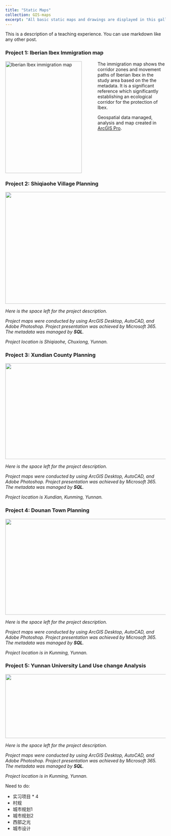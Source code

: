 ```yaml
---
title: "Static Maps"
collection: GIS-maps
excerpt: "All basic static maps and drawings are displayed in this gallery."
---
```

This is a description of a teaching experience. You can use markdown like any other post.

### **Project 1: Iberian Ibex Immigration map**

<img src="{{site.url}}/images/GIS-maps/static-map/Immigration_map.png" alt="Iberian Ibex immigration map" align="left" width=240 height=350 style="margin-right: 50px;">

The immigration map shows the corridor zones and movement paths of Iberian Ibex in the study area based on the the metadata. It is a significant reference which significantly establishing an ecological corridor for the protection of Ibex.

Geospatial data managed, analysis and map created in [ArcGIS Pro](https://www.esri.com/en-us/arcgis/products/arcgis-pro/overview).

<br clear="left"/>

### **Project 2: Shiqiaohe Village Planning**

<img src="{{site.url}}/images/GIS-maps/static-map/shiqiaohe-maps.png" width=560 height=350 >

*Here is the space left for the project description.*

*Project maps were conducted by using ArcGIS Desktop, AutoCAD, and Adobe Photoshop. Project presentation was achieved by Microsoft 365. The metadata was managed by **SQL**.*

*Project location is Shiqiaohe, Chuxiong, Yunnan.*



### **Project 3: Xundian County Planning**

<img src="{{site.url}}/images/GIS-maps/static-map/xundian-maps.png" width=560 height=300>

*Here is the space left for the project description.*

*Project maps were conducted by using ArcGIS Desktop, AutoCAD, and Adobe Photoshop. Project presentation was achieved by Microsoft 365. The metadata was managed by **SQL**.*

*Project location is Xundian, Kunming, Yunnan.*


### **Project 4: Dounan Town Planning**

<img src="{{site.url}}/images/GIS-maps/static-map/dounan-maps.png" width=560 height=300>

*Here is the space left for the project description.*

*Project maps were conducted by using ArcGIS Desktop, AutoCAD, and Adobe Photoshop. Project presentation was achieved by Microsoft 365. The metadata was managed by **SQL**.*

*Project location is in Kunming, Yunnan.*


### **Project 5: Yunnan University Land Use change Analysis**

<img src="{{site.url}}/images/GIS-maps/static-map/yunnan-landuse-maps.png" width=930 height=200>

*Here is the space left for the project description.*

*Project maps were conducted by using ArcGIS Desktop, AutoCAD, and Adobe Photoshop. Project presentation was achieved by Microsoft 365. The metadata was managed by **SQL**.*

*Project location is in Kunming, Yunnan.*

Need to do:
* 实习项目 * 4
* 村规
* 城市规划1
* 城市规划2
* 西部之光
* 城市设计

